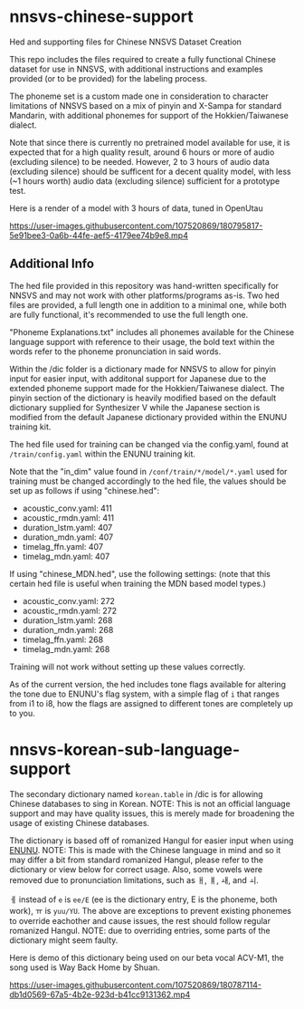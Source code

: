 # nnsvs-chinese-support
Hed and supporting files for Chinese NNSVS Dataset Creation

This repo includes the files required to create a fully functional Chinese dataset for use in NNSVS, with additional instructions and examples provided (or to be provided) for the labeling process.

The phoneme set is a custom made one in consideration to character limitations of NNSVS based on a mix of pinyin and X-Sampa for standard Mandarin, with additional phonemes for support of the Hokkien/Taiwanese dialect.

Note that since there is currently no pretrained model available for use, it is expected that for a high quality result, around 6 hours or more of audio (excluding silence) to be needed. However, 2 to 3 hours of audio data (excluding silence) should be sufficent for a decent quality model, with less (~1 hours worth) audio data (excluding silence) sufficient for a prototype test.

Here is a render of a model with 3 hours of data, tuned in OpenUtau

https://user-images.githubusercontent.com/107520869/180795817-5e91bee3-0a6b-44fe-aef5-4179ee74b9e8.mp4

## Additional Info
The hed file provided in this repository was hand-written specifically for NNSVS and may not work with other platforms/programs as-is. Two hed files are provided, a full length one in addition to a minimal one, while both are fully functional, it's recommended to use the full length one.

"Phoneme Explanations.txt" includes all phonemes available for the Chinese language support with reference to their usage, the bold text within the words refer to the phoneme pronunciation in said words.

Within the /dic folder is a dictionary made for NNSVS to allow for pinyin input for easier input, with additonal support for Japanese due to the extended phoneme support made for the Hokkien/Taiwanese dialect. The pinyin section of the dictionary is heavily modified based on the default dictionary supplied for Synthesizer V while the Japanese section is modified from the default Japanese dictionary provided within the ENUNU training kit.

The hed file used for training can be changed via the config.yaml, found at `/train/config.yaml` within the ENUNU training kit.

Note that the "in_dim" value found in `/conf/train/*/model/*.yaml` used for training must be changed accordingly to the hed file, the values should be set up as follows if using "chinese.hed":
* acoustic_conv.yaml: 411
* acoustic_rmdn.yaml: 411
* duration_lstm.yaml: 407
* duration_mdn.yaml: 407
* timelag_ffn.yaml: 407
* timelag_mdn.yaml: 407

If using "chinese_MDN.hed", use the following settings: (note that this certain hed file is useful when training the MDN based model types.)
* acoustic_conv.yaml: 272
* acoustic_rmdn.yaml: 272
* duration_lstm.yaml: 268
* duration_mdn.yaml: 268
* timelag_ffn.yaml: 268
* timelag_mdn.yaml: 268

Training will not work without setting up these values correctly.

As of the current version, the hed includes tone flags available for altering the tone due to ENUNU's flag system, with a simple flag of `i` that ranges from i1 to i8, how the flags are assigned to different tones are completely up to you.

# nnsvs-korean-sub-language-support
The secondary dictionary named `korean.table` in /dic is for allowing Chinese databases to sing in Korean.
NOTE: This is not an official language support and may have quality issues, this is merely made for broadening the usage of existing Chinese databases.

The dictionary is based off of romanized Hangul for easier input when using [ENUNU](https://github.com/oatsu-gh/ENUNU).
NOTE: This is made with the Chinese language in mind and so it may differ a bit from standard romanized Hangul, please refer to the dictionary or view below for correct usage. Also, some vowels were removed due to pronunciation limitations, such as ㅐ, ㅒ, ㅙ, and ㅚ.

ㅔ instead of `e` is `ee/E` (ee is the dictionary entry, E is the phoneme, both work), ㅠ is `yuu/YU`. The above are exceptions to prevent existing phonemes to override eachother and cause issues, the rest should follow regular romanized Hangul.
NOTE: due to overriding entries, some parts of the dictionary might seem faulty.

Here is demo of this dictionary being used on our beta vocal ACV-M1, the song used is Way Back Home by Shuan. 

https://user-images.githubusercontent.com/107520869/180787114-db1d0569-67a5-4b2e-923d-b41cc9131362.mp4
